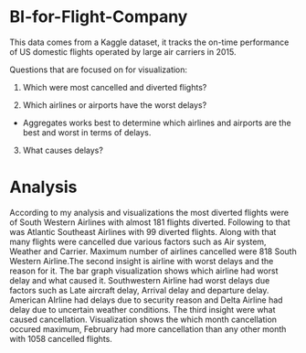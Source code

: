 # BI-for-Flight-Company

This data comes from a Kaggle dataset, it tracks the on-time performance of US domestic flights operated by large air carriers in 2015. 

Questions that are focused on for visualization:

1. Which were most cancelled and diverted flights?

2. Which airlines or airports have the worst delays?
- Aggregates works best to determine which airlines and airports are the best and worst in terms of delays.

3. What causes delays?


# Analysis
According to my analysis and visualizations the most diverted flights were of South Western Airlines with almost 181 flights diverted. Following to that was Atlantic Southeast Airlines with 99 diverted flights. Along with that many flights were cancelled due various factors such as Air system, Weather and Carrier. Maximum number of airlines cancelled were 818 South Western Airline.The second insight is airline with worst delays and the reason for it. The bar graph visualization shows which airline had worst delay and what caused it. Southwestern Airline had worst delays due factors such as Late aircraft delay, Arrival delay and departure delay. American AIrline had delays due to security reason and Delta Airline had delay due to uncertain weather conditions. The third insight were what caused cancellation. Visualization shows the which month cancellation occured maximum, February had more cancellation than any other month with 1058 cancelled flights.

